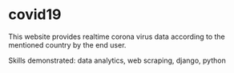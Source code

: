 # covid19
This website provides realtime corona virus data according to the mentioned country by the end user. 

Skills demonstrated: data analytics, web scraping, django, python  
